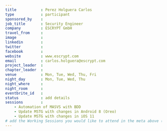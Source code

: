 ```yaml
---
title           : Perez Holguera Carlos
type            : participant
sponsored_by    :
job_title       : Security Engineer
company         : ESCRYPT GmbH
travel_from     :
image           :
linkedin        :
twitter         :
facebook        :
website         : www.escrypt.com
email           : carlos.holguera@escrypt.com
project_leader  :
chapter_leader  :
venue           : Mon, Tue, Wed, Thu, Fri
night_day       : Mon, Tue, Wed, Thu
night_where     :
night_room      :
eventbrite_id   :
status          : add details
sessions        :
    - Automation of MASVS with BDD
    - Update MSTG with changes in Android 8 (Oreo)
    - Update MSTG with changes in iOS 11
# add the Working Sessions you would like to attend in the meta above (use the session's title) e.g. sessions (one per line): -Security Playbooks Diagrams -Hackathon Daily Sessions
---
```


